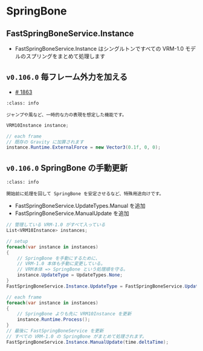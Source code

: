 # SpringBone

## FastSpringBoneService.Instance 
* FastSpringBoneService.Instance はシングルトンですべての VRM-1.0 モデルのスプリングをまとめて処理します

## `v0.106.0` 毎フレーム外力を加える

- [\# 1863](https://github.com/matonnet/UniVRM/pull/1868)

```{admonition} 外力
:class: info

ジャンプや風など、一時的な力の表現を想定した機能です。
```

```csharp
VRM10Instance instance;

// each frame
// 既存の Gravity に加算されます
instance.Runtime.ExternalForce = new Vector3(0.1f, 0, 0);
```

## `v0.106.0` SpringBone の手動更新

```{admonition} 手動更新
:class: info

開始前に処理を回して SpringBone を安定させるなど、特殊用途向けです。
```

* FastSpringBoneService.UpdateTypes.Manual を追加
* FastSpringBoneService.ManualUpdate を追加

```csharp
// 管理している VRM-1.0 がすべて入っている
List<VRM10Instance> instances;

// setup
foreach(var instance in instances)
{
    // SpringBone を手動にするために、
    // VRM-1.0 本体も手動に変更している。
    // VRM本体 => SpringBone という処理順を守る。
    instance.UpdateType = UpdateTypes.None;
}
FastSpringBoneService.Instance.UpdateType = FastSpringBoneService.UpdateTypes.Manual;

// each frame
foreach(var instance in instances)
{
    // SpringBone よりも先に VRM10Instance を更新
    instance.Runtime.Process();
}
// 最後に FastSpringBoneService を更新
// すべての VRM-1.0 の SpringBone がまとめて処理されます。
FastSpringBoneService.Instance.ManualUpdate(time.deltaTime);
```
